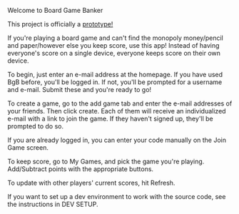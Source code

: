Welcome to Board Game Banker

This project is officially a [prototype!](https://lit-brushlands-7167.herokuapp.com/#/)

If you're playing a board game and can't find the monopoly money/pencil and paper/however else you keep score, use this app!
Instead of having everyone's score on a single device, everyone keeps score on their own device.

To begin, just enter an e-mail address at the homepage.  If you have used BgB before, you'll be logged in.  If not, you'll be prompted for a username and e-mail.  Submit these and you're ready to go!

To create a game, go to the add game tab and enter the e-mail addresses of your friends.  Then click create.  Each of them will receive an individualized e-mail with a link to join the game.  If they haven't signed up, they'll be prompted to do so.

If you are already logged in, you can enter your code manually on the Join Game screen.

To keep score, go to My Games, and pick the game you're playing.  Add/Subtract points with the appropriate buttons.

To update with other players' current scores, hit Refresh.

If you want to set up a dev environment to work with the source code, see the instructions in DEV SETUP.
